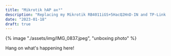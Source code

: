 ```yaml
---
title: "Mikrotik hAP ax³"
description: "Replacing my Mikrotik RB4011iGS+5HacQ2HnD-IN and TP-Link AX1800 with the Mikrotik hAP ax3"
date: "2023-01-18"
draft: true
---
```


{% image "./assets/img/IMG_0837.jpeg", "unboxing photo" %}

Hang on what's happening here!
